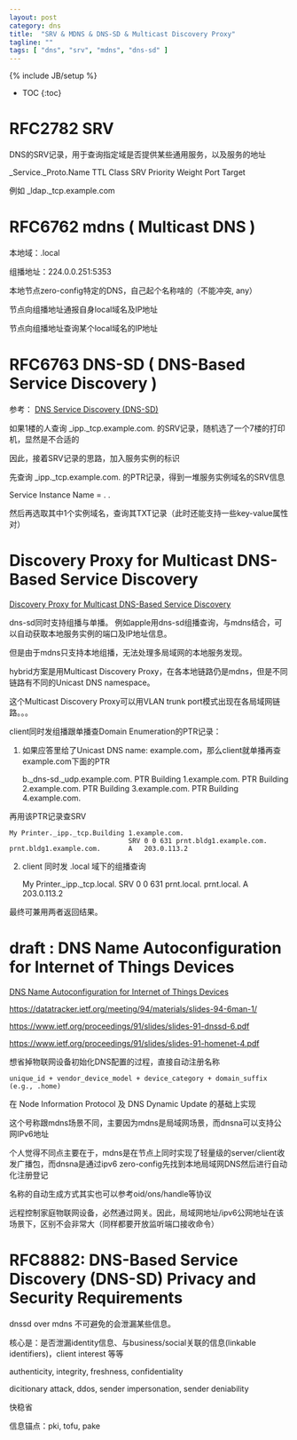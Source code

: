 ```yaml
---
layout: post
category: dns
title:  "SRV & MDNS & DNS-SD & Multicast Discovery Proxy"
tagline: ""
tags: [ "dns", "srv", "mdns", "dns-sd" ] 
---
```

{% include JB/setup %}

* TOC
{:toc}

# RFC2782 SRV

DNS的SRV记录，用于查询指定域是否提供某些通用服务，以及服务的地址

_Service._Proto.Name TTL Class SRV Priority Weight Port Target

例如 _ldap._tcp.example.com

# RFC6762 mdns ( Multicast DNS )

本地域：.local 

组播地址：224.0.0.251:5353

本地节点zero-config特定的DNS，自己起个名称啥的（不能冲突, any）

节点向组播地址通报自身local域名及IP地址

节点向组播地址查询某个local域名的IP地址

# RFC6763 DNS-SD ( DNS-Based Service Discovery )

参考： [DNS Service Discovery (DNS-SD)](http://www.dns-sd.org/)

如果1楼的人查询 _ipp._tcp.example.com. 的SRV记录，随机选了一个7楼的打印机，显然是不合适的

因此，接着SRV记录的思路，加入服务实例的标识

先查询 _ipp._tcp.example.com. 的PTR记录，得到一堆服务实例域名的SRV信息

Service Instance Name = <Instance> . <Service> . <Domain>

然后再选取其中1个实例域名，查询其TXT记录（此时还能支持一些key-value属性对）

# Discovery Proxy for Multicast DNS-Based Service Discovery

[Discovery Proxy for Multicast DNS-Based Service Discovery](https://tools.ietf.org/html/draft-cheshire-dnssd-hybrid)

dns-sd同时支持组播与单播。 例如apple用dns-sd组播查询，与mdns结合，可以自动获取本地服务实例的端口及IP地址信息。

但是由于mdns只支持本地组播，无法处理多局域网的本地服务发现。

hybrid方案是用Multicast Discovery Proxy，在各本地链路仍是mdns，但是不同链路有不同的Unicast DNS namespace。

这个Multicast Discovery Proxy可以用VLAN trunk port模式出现在各局域网链路。。。

client同时发组播跟单播查Domain Enumeration的PTR记录：

1) 如果应答里给了Unicast DNS name: example.com，那么client就单播再查example.com下面的PTR

    b._dns-sd._udp.example.com.    PTR   Building 1.example.com.
                                          PTR   Building 2.example.com.
                                          PTR   Building 3.example.com.
                                          PTR   Building 4.example.com.

再用该PTR记录查SRV

    My Printer._ipp._tcp.Building 1.example.com.
                                  SRV 0 0 631 prnt.bldg1.example.com.
    prnt.bldg1.example.com.       A   203.0.113.2

2) client 同时发 .local 域下的组播查询

    My Printer._ipp._tcp.local. SRV 0 0 631 prnt.local.
    prnt.local.                 A   203.0.113.2

最终可兼用两者返回结果。

# draft : DNS Name Autoconfiguration for Internet of Things Devices

[DNS Name Autoconfiguration for Internet of Things Devices](https://tools.ietf.org/html/draft-jeong-ipwave-iot-dns-autoconf-01)

https://datatracker.ietf.org/meeting/94/materials/slides-94-6man-1/

https://www.ietf.org/proceedings/91/slides/slides-91-dnssd-6.pdf

https://www.ietf.org/proceedings/91/slides/slides-91-homenet-4.pdf

想省掉物联网设备初始化DNS配置的过程，直接自动注册名称

    unique_id + vendor_device_model + device_category + domain_suffix (e.g., .home) 

在 Node Information Protocol 及 DNS Dynamic Update 的基础上实现

这个号称跟mdns场景不同，主要因为mdns是局域网场景，而dnsna可以支持公网IPv6地址

个人觉得不同点主要在于，mdns是在节点上同时实现了轻量级的server/client收发广播包，而dnsna是通过ipv6 zero-config先找到本地局域网DNS然后进行自动化注册登记

名称的自动生成方式其实也可以参考oid/ons/handle等协议

远程控制家庭物联网设备，必然通过网关。因此，局域网地址/ipv6公网地址在该场景下，区别不会非常大（同样都要开放监听端口接收命令）

# RFC8882:  DNS-Based Service Discovery (DNS-SD) Privacy and Security Requirements

dnssd over mdns 不可避免的会泄漏某些信息。

核心是：是否泄漏identity信息、与business/social关联的信息(linkable identifiers)，client interest 等等

authenticity, integrity, freshness, confidentiality

dicitionary attack, ddos, sender impersonation, sender deniability

快稳省

信息锚点：pki, tofu, pake

